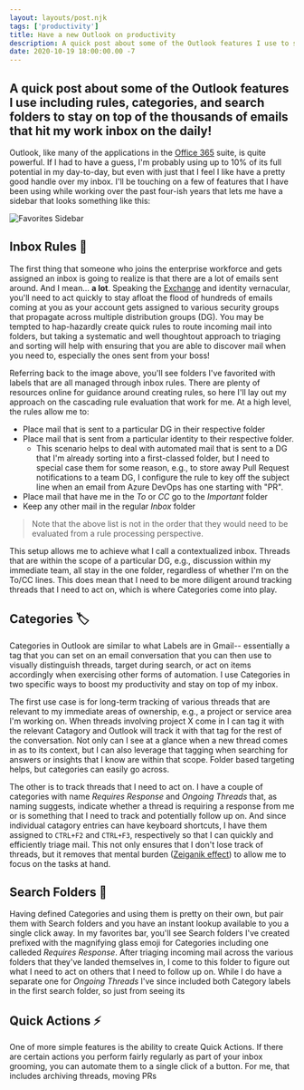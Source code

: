 ```yaml
---
layout: layouts/post.njk
tags: ['productivity']
title: Have a new Outlook on productivity
description: A quick post about some of the Outlook features I use to stay on top of my inbox
date: 2020-10-19 18:00:00.00 -7
---
```

A quick post about some of the Outlook features I use including rules, categories, and search folders to stay on top of the thousands of emails that hit my work inbox on the daily!
---

Outlook, like many of the applications in the [Office 365](https://en.wikipedia.org/wiki/Office_365) suite, is quite powerful. If I had to have a guess, I'm probably using up to 10% of its full potential in my day-to-day, but even with just that I feel I like have a pretty good handle over my inbox. I'll be touching on a few of features that I have been using while working over the past four-ish years that lets me have a sidebar that looks something like this: 

![Favorites Sidebar](../../../images/2020/email-productivity-favoritesbar.png)

## Inbox Rules 📑
The first thing that someone who joins the enterprise workforce and gets assigned an inbox is going to realize is that there are a lot of emails sent around. And I mean... **a lot**. Speaking the [Exchange](https://en.wikipedia.org/wiki/Microsoft_Exchange_Server) and identity vernacular, you'll need to act quickly to stay afloat the flood of hundreds of emails coming at you as your account gets assigned to various security groups that propagate across multiple distribution groups (DG). You may be tempted to hap-hazardly create quick rules to route incoming mail into folders, but taking a systematic and well thoughtout approach to triaging and sorting will help with ensuring that you are able to discover mail when you need to, especially the ones sent from your boss! 

Referring back to the image above, you'll see folders I've favorited with labels that are all managed through inbox rules. There are plenty of resources online for guidance around creating rules, so here I'll lay out my approach on the cascading rule evaluation that work for me. At a high level, the rules allow me to: 
* Place mail that is sent to a particular DG in their respective folder
* Place mail that is sent from a particular identity to their respective folder.
  * This scenario helps to deal with automated mail that is sent to a DG that I'm already sorting into a first-classed folder, but I need to special case them for some reason, e.g., to store away Pull Request notifications to a team DG, I configure the rule to key off the subject line when an email from Azure DevOps has one starting with "PR". 
* Place mail that have me in the _To_ or _CC_ go to the _Important_ folder
* Keep any other mail in the regular _Inbox_ folder

> Note that the above list is not in the order that they would need to be evaluated from a rule processing perspective.

This setup allows me to achieve what I call a contextualized inbox. Threads that are within the scope of a particular DG, e.g., discussion within my immediate team, all stay in the one folder, regardless of whether I'm on the To/CC lines. This does mean that I need to be more diligent around tracking threads that I need to act on, which is where Categories come into play.


## Categories 🏷️
Categories in Outlook are similar to what Labels are in Gmail-- essentially a tag that you can set on an email conversation that you can then use to visually distinguish threads, target during search, or act on items accordingly when exercising other forms of automation. I use Categories in two specific ways to boost my productivity and stay on top of my inbox.

The first use case is for long-term tracking of various threads that are relevant to my immediate areas of ownership, e.g., a project or service area I'm working on. When threads involving project X come in I can tag it with the relevant Catagory and Outlook will track it with that tag for the rest of the conversation. Not only can I see at a glance when a new thread comes in as to its context, but I can also leverage that tagging when searching for answers or insights that I know are within that scope. Folder based targeting helps, but categories can easily go across.

The other is to track threads that I need to act on. I have a couple of categories with name _Requires Response_ and _Ongoing Threads_ that, as naming suggests, indicate whether a thread is requiring a response from me or is something that I need to track and potentially follow up on. And since individual catagory entries can have keyboard shortcuts, I have them assigned to `CTRL+F2` and `CTRL+F3`, respectively so that I can quickly and efficiently triage mail. This not only ensures that I don't lose track of threads, but it removes that mental burden ([Zeiganik effect](https://en.wikipedia.org/wiki/Zeigarnik_effect)) to allow me to focus on the tasks at hand. 

## Search Folders 🔎
Having defined Categories and using them is pretty on their own, but pair them with Search folders and you have an instant lookup available to you a single click away. In my favorites bar, you'll see Search folders I've created prefixed with the magnifying glass emoji for Categories including one calleded _Requires Response_. After triaging incoming mail across the various folders that they've landed themselves in, I come to this folder to figure out what I need to act on others that I need to follow up on. While I do have a separate one for _Ongoing Threads_ I've since included both Category labels in the first search folder, so just from seeing its  


## Quick Actions ⚡
One of more simple features is the ability to create Quick Actions. If there are certain actions you perform fairly regularly as part of your inbox grooming, you can automate them to a single click of a button. For me, that includes archiving threads, moving PRs 